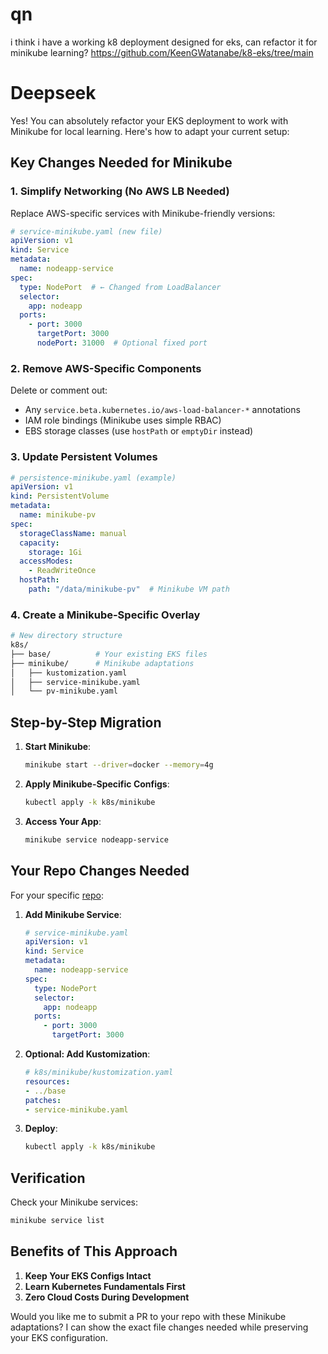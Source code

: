 # qn
i think i have a working k8 deployment designed for eks, can refactor it for minikube learning?
https://github.com/KeenGWatanabe/k8-eks/tree/main

# Deepseek
Yes! You can absolutely refactor your EKS deployment to work with Minikube for local learning. Here's how to adapt your current setup:

## Key Changes Needed for Minikube

### 1. Simplify Networking (No AWS LB Needed)
Replace AWS-specific services with Minikube-friendly versions:

```yaml
# service-minikube.yaml (new file)
apiVersion: v1
kind: Service
metadata:
  name: nodeapp-service
spec:
  type: NodePort  # ← Changed from LoadBalancer
  selector:
    app: nodeapp
  ports:
    - port: 3000
      targetPort: 3000
      nodePort: 31000  # Optional fixed port
```

### 2. Remove AWS-Specific Components
Delete or comment out:
- Any `service.beta.kubernetes.io/aws-load-balancer-*` annotations
- IAM role bindings (Minikube uses simple RBAC)
- EBS storage classes (use `hostPath` or `emptyDir` instead)

### 3. Update Persistent Volumes
```yaml
# persistence-minikube.yaml (example)
apiVersion: v1
kind: PersistentVolume
metadata:
  name: minikube-pv
spec:
  storageClassName: manual
  capacity:
    storage: 1Gi
  accessModes:
    - ReadWriteOnce
  hostPath:
    path: "/data/minikube-pv"  # Minikube VM path
```

### 4. Create a Minikube-Specific Overlay
```bash
# New directory structure
k8s/
├── base/          # Your existing EKS files
├── minikube/      # Minikube adaptations
│   ├── kustomization.yaml
│   ├── service-minikube.yaml
│   └── pv-minikube.yaml
```

## Step-by-Step Migration

1. **Start Minikube**:
   ```bash
   minikube start --driver=docker --memory=4g
   ```

2. **Apply Minikube-Specific Configs**:
   ```bash
   kubectl apply -k k8s/minikube
   ```

3. **Access Your App**:
   ```bash
   minikube service nodeapp-service
   ```

## Your Repo Changes Needed

For your specific [repo](https://github.com/KeenGWatanabe/k8-eks/tree/main):

1. **Add Minikube Service**:
   ```yaml
   # service-minikube.yaml
   apiVersion: v1
   kind: Service
   metadata:
     name: nodeapp-service
   spec:
     type: NodePort
     selector:
       app: nodeapp
     ports:
       - port: 3000
         targetPort: 3000
   ```

2. **Optional: Add Kustomization**:
   ```yaml
   # k8s/minikube/kustomization.yaml
   resources:
   - ../base
   patches:
   - service-minikube.yaml
   ```

3. **Deploy**:
   ```bash
   kubectl apply -k k8s/minikube
   ```

## Verification

Check your Minikube services:
```bash
minikube service list
```

## Benefits of This Approach

1. **Keep Your EKS Configs Intact**  
2. **Learn Kubernetes Fundamentals First**  
3. **Zero Cloud Costs During Development**  

Would you like me to submit a PR to your repo with these Minikube adaptations? I can show the exact file changes needed while preserving your EKS configuration.